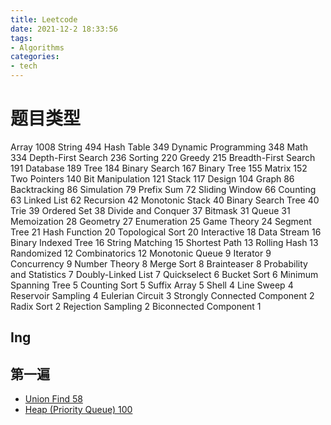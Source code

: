 ```yaml
---
title: Leetcode 
date: 2021-12-2 18:33:56
tags:
- Algorithms
categories:
- tech
---
```


# 题目类型
Array 1008
String 494
Hash Table 349
Dynamic Programming 348
Math 334
Depth-First Search 236
Sorting 220
Greedy 215
Breadth-First Search 191
Database 189 
Tree 184
Binary Search 167
Binary Tree 155
Matrix 152 
Two Pointers 140
Bit Manipulation 121
Stack 117 Design 104
Graph 86
Backtracking 86
Simulation 79
Prefix Sum 72
Sliding Window 66
Counting 63
Linked List 62
Recursion 42
Monotonic Stack 40
Binary Search Tree 40
Trie 39
Ordered Set 38
Divide and Conquer 37
Bitmask 31
Queue 31
Memoization 28
Geometry 27
Enumeration 25
Game Theory 24
Segment Tree 21
Hash Function 20
Topological Sort 20
Interactive 18
Data Stream 16
Binary Indexed Tree 16
String Matching 15
Shortest Path 13
Rolling Hash 13
Randomized 12
Combinatorics 12
Monotonic Queue 9
Iterator 9
Concurrency 9
Number Theory 8
Merge Sort 8
Brainteaser 8
Probability and Statistics 7
Doubly-Linked List 7
Quickselect 6
Bucket Sort 6
Minimum Spanning Tree 5
Counting Sort 5
Suffix Array 5
Shell 4
Line Sweep 4
Reservoir Sampling 4
Eulerian Circuit 3
Strongly Connected Component 2
Radix Sort 2
Rejection Sampling 2
Biconnected Component 1

## Ing

## 第一遍
* [Union Find 58](https://leetcode.com/tag/union-find/)
* [Heap (Priority Queue) 100](https://leetcode.com/tag/heap-priority-queue/)
